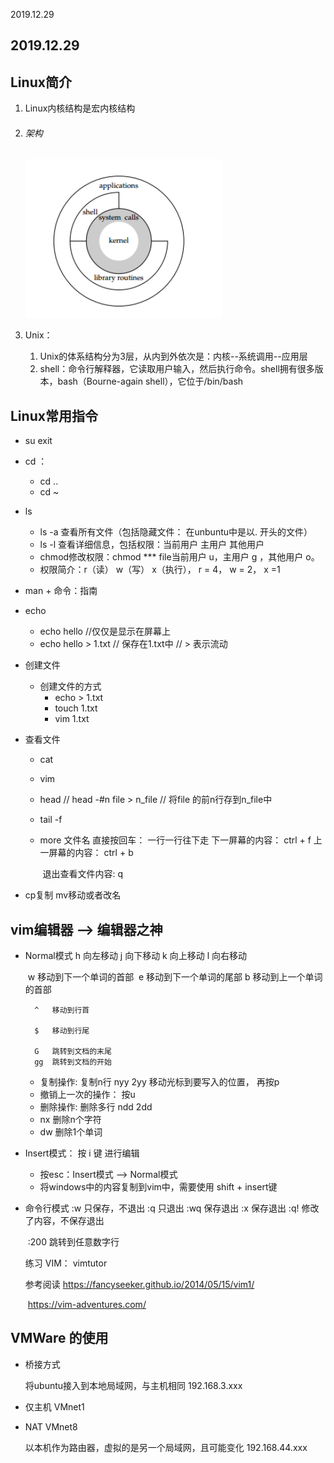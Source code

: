 2019.12.29

## 2019.12.29

## Linux简介

1. Linux内核结构是宏内核结构

2. ###### 架构

   ![image-20200103213405444](2019.12.29.assets/image-20200103213405444.png)

3. Unix：

   1. Unix的体系结构分为3层，从内到外依次是：内核--系统调用--应用层
   2. shell：命令行解释器，它读取用户输入，然后执行命令。shell拥有很多版本，bash（Bourne-again shell），它位于/bin/bash

   

## Linux常用指令

+ su exit

+ cd ： 

  + cd ..
  + cd ~

+ ls

  + ls -a 查看所有文件（包括隐藏文件： 在unbuntu中是以. 开头的文件）
  + ls -l 查看详细信息，包括权限：当前用户 主用户 其他用户
  + chmod修改权限：chmod *** file当前用户 u，主用户 g ，其他用户 o。
  + 权限简介：r（读） w（写） x（执行）， r = 4， w = 2， x =1
+ man + 命令：指南

+ echo 

  + echo hello //仅仅是显示在屏幕上
  + echo hello > 1.txt // 保存在1.txt中 // > 表示流动

+ 创建文件

  + 创建文件的方式
    + echo  > 1.txt 
    + touch 1.txt
    + vim 1.txt

+ 查看文件

  + cat

  + vim

  + head // head -#n file > n_file // 将file 的前n行存到n_file中

  + tail -f

  + more 文件名
            直接按回车： 一行一行往下走
            下一屏幕的内容： ctrl + f
            上一屏幕的内容： ctrl + b

    ​		退出查看文件内容: q   

+ cp复制  mv移动或者改名



## **vim编辑器   -->  编辑器之神**

+ Normal模式 
           h   向左移动
           j   向下移动
           k   向上移动
           l   向右移动

  ​		w   移动到下一个单词的首部
  ​		 e   移动到下一个单词的尾部
   		b   移动到上一个单词的首部

   		^   移动到行首  

   		$   移动到行尾

   		G   跳转到文档的末尾
   		gg  跳转到文档的开始
  + 复制操作:
        复制n行
        nyy  2yy  移动光标到要写入的位置， 再按p
  + 撤销上一次的操作： 按u
  + 删除操作:
        删除多行
        ndd  2dd 
  + nx  删除n个字符
  + dw  删除1个单词



+ Insert模式： 按  i 键 进行编辑
  + 按esc：Insert模式  --> Normal模式 
  + 将windows中的内容复制到vim中，需要使用 shift + insert键

+ 命令行模式
      :w<cr>     只保存，不退出
      :q<cr>     只退出
      :wq<cr>    保存退出
      :x<cr>    保存退出
      :q!        修改了内容，不保存退出

  ​	:200        跳转到任意数字行

  练习 VIM： vimtutor

  参考阅读
      https://fancyseeker.github.io/2014/05/15/vim1/

  ​	https://vim-adventures.com/

## VMWare 的使用

+ 桥接方式     

  将ubuntu接入到本地局域网，与主机相同  192.168.3.xxx

+ 仅主机  VMnet1

+ NAT    VMnet8  

  以本机作为路由器，虚拟的是另一个局域网，且可能变化  192.168.44.xxx



  